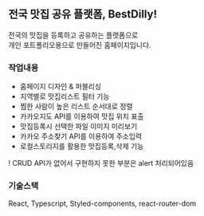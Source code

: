 ## 전국 맛집 공유 플랫폼, BestDilly!

전국의 맛집을 등록하고 공유하는 플랫폼으로  
개인 포트폴리오용으로 만들어진 홈페이지입니다.

### 작업내용

- 홈페이지 디자인 & 퍼블리싱
- 지역별로 맛집리스트 필터 기능
- 찜한 사람이 높은 리스트 순서대로 정렬
- 카카오지도 API를 이용하여 맛집 위치 표출
- 맛집등록시 선택한 파일 이미지 미리보기
- 카카오 주소찾기 API를 이용하여 주소입력
- 로컬스토리지를 활용한 맛집등록,삭제 기능

! CRUD API가 없어서 구현하지 못한 부분은 alert 처리되어있음

### 기술스택

React, Typescript, Styled-components, react-router-dom
